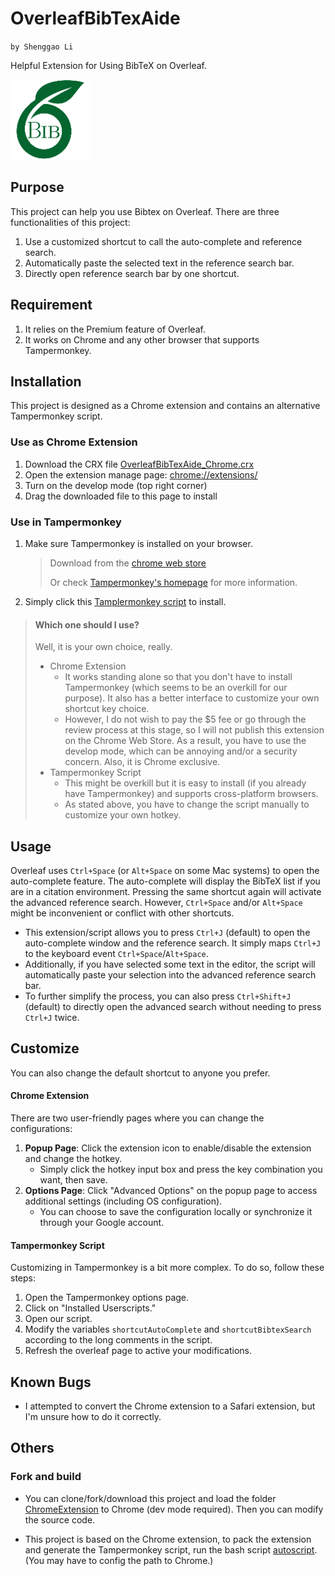 # OverleafBibTexAide
`by Shenggao Li`

Helpful Extension for Using BibTeX on Overleaf.

![icon](ChromeExtension/resources/icon128.png)

## Purpose
This project can help you use Bibtex on Overleaf.
There are three functionalities of this project:
1. Use a customized shortcut to call the auto-complete and reference search.
2. Automatically paste the selected text in the reference search bar.
3. Directly open reference search bar by one shortcut.

## Requirement
1. It relies on the Premium feature of Overleaf.
2. It works on Chrome and any other browser that supports Tampermonkey.

## Installation
This project is designed as a Chrome extension and contains an alternative Tampermonkey script.

### Use as Chrome Extension
1. Download the CRX file [OverleafBibTexAide_Chrome.crx](OverleafBibTexAide_Chrome.crx)
2. Open the extension manage page: [chrome://extensions/](chrome://extensions/)
3. Turn on the develop mode (top right corner)
4. Drag the downloaded file to this page to install
### Use in Tampermonkey
1. Make sure Tampermonkey is installed on your browser.
   > Download from the [chrome web store](https://chromewebstore.google.com/detail/tampermonkey/dhdgffkkebhmkfjojejmpbldmpobfkfo)
   >
   > Or check [Tampermonkey's homepage](https://www.tampermonkey.net/) for more information.
2. Simply click this [Tamplermonkey script](https://github.com/qluanl/OverleafBibTexAide/raw/main/OverleafBibTexAide_Tampermonkey.user.js) to install.

> #### Which one should I use?
> Well, it is your own choice, really. 
> - Chrome Extension
>   - It works standing alone so that you don't have to install Tampermonkey (which seems to be an overkill for our purpose). It also has a better interface to customize your own shortcut key choice. 
>   - However, I do not wish to pay the $5 fee or go through the review process at this stage, so I will not publish this extension on the Chrome Web Store. As a result, you have to use the develop mode, which can be annoying and/or a security concern. Also, it is Chrome exclusive. 
> - Tampermonkey Script
>   - This might be overkill but it is easy to install (if you already have Tampermonkey) and supports cross-platform browsers.
>   - As stated above, you have to change the script manually to customize your own hotkey.

## Usage

Overleaf uses `Ctrl+Space` (or `Alt+Space` on some Mac systems) to open the auto-complete feature. The auto-complete will display the BibTeX list if you are in a citation environment. Pressing the same shortcut again will activate the advanced reference search. However, `Ctrl+Space` and/or `Alt+Space` might be inconvenient or conflict with other shortcuts.

- This extension/script allows you to press `Ctrl+J` (default) to open the auto-complete window and the reference search. It simply maps `Ctrl+J` to the keyboard event `Ctrl+Space`/`Alt+Space`. 
- Additionally, if you have selected some text in the editor, the script will automatically paste your selection into the advanced reference search bar.
- To further simplify the process, you can also press `Ctrl+Shift+J` (default) to directly open the advanced search without needing to press `Ctrl+J` twice.


## Customize
You can also change the default shortcut to anyone you prefer.

#### Chrome Extension
There are two user-friendly pages where you can change the configurations:

1. **Popup Page**: Click the extension icon to enable/disable the extension and change the hotkey.
   - Simply click the hotkey input box and press the key combination you want, then save.
2. **Options Page**: Click "Advanced Options" on the popup page to access additional settings (including OS configuration).
   - You can choose to save the configuration locally or synchronize it through your Google account.

#### Tampermonkey Script
Customizing in Tampermonkey is a bit more complex. To do so, follow these steps:

1. Open the Tampermonkey options page.
2. Click on "Installed Userscripts."
3. Open our script.
4. Modify the variables `shortcutAutoComplete` and `shortcutBibtexSearch` according to the long comments in the script.
5. Refresh the overleaf page to active your modifications.


## Known Bugs
- I attempted to convert the Chrome extension to a Safari extension, but I'm unsure how to do it correctly.

## Others

### Fork and build
- You can clone/fork/download this project and load the folder [ChromeExtension](ChromeExtension) to Chrome (dev mode required). Then you can modify the source code.

- This project is based on the Chrome extension, to pack the extension and generate the Tampermonkey script, run the bash script [autoscript](autoscript). (You may have to config the path to Chrome.)
